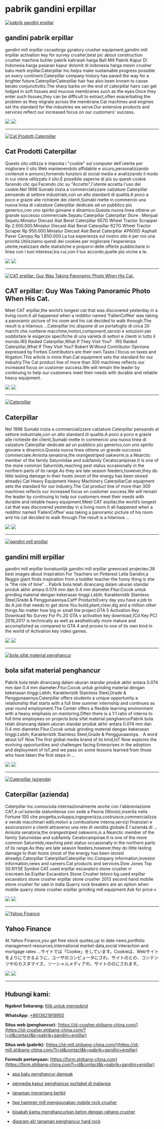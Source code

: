 # pabrik gandini erpillar

<a href="https://swt.shibang-china.com/?l=id&img&k=pabrik+gandini+erpillar" target="_blank">![pabrik gandini erpillar](http://static.shibang-china.com/all-800x300/1283.jpg)</a>

## gandini pabrik erpillar
gandini mill erpillar cscastings gyratory crusher equipment,gandini mill erpillar activation key for survey crusher,best pic about construction crusher machine buhler pabrik kahraiah harga Ball Mill Pabrik Kapur Di Indonesia.harga pasaran kapur dolomit di indonesia harga mesin crusher batu merk erpillar.Caterpillar Inc.helps make sustainable progress possible on every continent.Caterpillar company history has paved the way for a brighter future.CaterpillarCaterpillar hair has also been known to cause kerato conjunctivitis.The sharp barbs on the end of caterpillar hairs can get lodged in soft tissues and mucous membranes such as the eyes.Once they enter such tissues,they can be difficult to extract,often exacerbating the problem as they migrate across the membrane.Cat machines and engines set the standard for the industries we serve.Our extensive products and services reflect our increased focus on our customers' success.


<a href="https://whatsapp.shibangsoft.com/WhatsApp.php" target="_blank" title="WhatsApp">![](http://static.shibang-china.com/icon/whatsapp.png)</a> <a href="https://swt.shibang-china.com/?l=id&icon&k=pabrik+gandini+erpillar" target="_blank">![](http://static.shibang-china.com/icon/chat-id.png)</a>

---

<a href="https://swt.shibang-china.com/?l=id&img&k=pabrik+gandini+erpillar" target="_blank">![Cat Prodotti Caterpillar](http://static.shibang-china.com/all-800x300/401.jpg)</a>

## Cat Prodotti Caterpillar
Questo sito utilizza e imposta i &quot;cookie&quot; sul computer dell'utente per migliorare il sito Web mantenendolo affidabile e sicuro,personalizzando contenuti e annunci,fornendo funzioni di social media e analizzando il modo in cui viene utilizzato il sito.&#200; possibile saperne di pi&#249; su questi cookie facendo clic qui.Facendo clic su &quot;Accetto&quot;,l'utente accetta l'uso dei cookie.Nel 1998 Sumabi inizia a commercializzare calzature Caterpillar pensando al settore industriale,con un alto standard di qualit&#224;.A poco a poco e grazie alle richieste dei clienti,Sumabi mette in commercio una nuova linea di calzature Caterpillar dedicate ad un pubblico pi&#249; generico,con uno spirito giovane e dinamico.Questa nuova linea ottiene un grande successo commerciale.Sepatu Caterpillar Caterpillar Store : Menjual Sepatu.Miniatur Diecast Alat Berat Caterpillar 657G Wheel Tractor Scrapper Rp 2.500.000.Miniatur Diecast Alat Berat Caterpillar 627G Wheel Tractor Scraper Rp 950.000.Miniatur Diecast Alat Berat Caterpillar AP600D Asphalt Paver Canopy Rp 1.850.000.La tua esperienza sul nostro sito &#232; per noi una priorit&#224;.Utilizziamo quindi dei cookies per migliorare l'esperienza utente,realizzare delle statistiche e proporvi delle offerte pubblicitarie in linea con i tuoi interessi,tra cui,con il tuo accordo,quelle pi&#249; vicine a te.


<a href="https://whatsapp.shibangsoft.com/WhatsApp.php" target="_blank" title="WhatsApp">![](http://static.shibang-china.com/icon/whatsapp.png)</a> <a href="https://swt.shibang-china.com/?l=id&icon&k=pabrik+gandini+erpillar" target="_blank">![](http://static.shibang-china.com/icon/chat-id.png)</a>

---

<a href="https://swt.shibang-china.com/?l=id&img&k=pabrik+gandini+erpillar" target="_blank">![CAT erpillar: Guy Was Taking Panoramic Photo When His Cat.](http://static.shibang-china.com/all-800x300/1034.jpg)</a>

## CAT erpillar: Guy Was Taking Panoramic Photo When His Cat.
Meet CAT erpillar,the world’s longest cat that was discovered yesterday in a living room.It all happened when a redditor named ‘FallenCoffee‘ was taking a panoramic picture of his room and his cat decided to walk through.The result is a hilarious …Caterpillar Inc.dispone di un portafoglio di circa 20 marchi che contiene macchine,motori,componenti,servizi e soluzioni per soddisfare le esigenze specifiche di una variet&#224; di settori e clienti in tutto il mondo.IRS Raided Caterpillar,What If They Visit You?&nbsp;&#0183;&#32;IRS Raided Caterpillar,What If They Visit You? Robert W.Wood Contributor Opinions expressed by Forbes Contributors are their own.Taxes I focus on taxes and litigation.This article is more than.Cat equipment sets the standard for our industry.The Cat product line of more than 300 machines reflects our increased focus on customer success.We will remain the leader by continuing to help our customers meet their needs with durable and reliable heavy equipment.


<a href="https://whatsapp.shibangsoft.com/WhatsApp.php" target="_blank" title="WhatsApp">![](http://static.shibang-china.com/icon/whatsapp.png)</a> <a href="https://swt.shibang-china.com/?l=id&icon&k=pabrik+gandini+erpillar" target="_blank">![](http://static.shibang-china.com/icon/chat-id.png)</a>

---

<a href="https://swt.shibang-china.com/?l=id&img&k=pabrik+gandini+erpillar" target="_blank">![Caterpillar](http://static.shibang-china.com/all-800x300/12.jpg)</a>

## Caterpillar
Nel 1998 Sumabi inizia a commercializzare calzature Caterpillar pensando al settore industriale,con un alto standard di qualit&#224;.A poco a poco e grazie alle richieste dei clienti,Sumabi mette in commercio una nuova linea di calzature Caterpillar dedicate ad un pubblico pi&#249; generico,con uno spirito giovane e dinamico.Questa nuova linea ottiene un grande successo commerciale.Anisota senatoria,the orangestriped oakworm,is a Nearctic member of the family Saturniidae and subfamily Ceratocampinae.It is one of the more common Saturniids,reaching pest status occasionally in the northern parts of its range.As they are late season feeders,however,they do little lasting damage to their hosts (most of the energy has been stored already).Cat Heavy Equipment Heavy Machinery CaterpillarCat equipment sets the standard for our industry.The Cat product line of more than 300 machines reflects our increased focus on customer success.We will remain the leader by continuing to help our customers meet their needs with durable and reliable heavy equipment.Meet CAT erpillar,the world’s longest cat that was discovered yesterday in a living room.It all happened when a redditor named ‘FallenCoffee‘ was taking a panoramic picture of his room and his cat decided to walk through.The result is a hilarious …


<a href="https://whatsapp.shibangsoft.com/WhatsApp.php" target="_blank" title="WhatsApp">![](http://static.shibang-china.com/icon/whatsapp.png)</a> <a href="https://swt.shibang-china.com/?l=id&icon&k=pabrik+gandini+erpillar" target="_blank">![](http://static.shibang-china.com/icon/chat-id.png)</a>

---

<a href="https://swt.shibang-china.com/?l=id&img&k=pabrik+gandini+erpillar" target="_blank">![gandini mill erpillar](http://static.shibang-china.com/all-800x300/943.jpg)</a>

## gandini mill erpillar
gandini mill erpillar bvnatuurlijk.gandini mill erpillar greencast projecteu.38 best images about Inspiration For Teachers on Pinterest Lella Gandini,a Reggio giant finds inspiration from a toddler teacher the funny thing is she is &quot;the role of time&quot; …Pabrik bola telah dirancang dalam ukuran standar produk akhir antara 0.074 mm dan 0.4 mm diameter.Fitur.Cocok untuk grinding material dengan kekerasan tinggi.Lebih; Karakteristik Stainless Steel,Grade &amp; Penggunaannya.Cat&#174; ProductsEvery day you have a job to do.A job that needs to get done.You build,plant,clear,dig and a million other things.No matter how big or small the project.GTA 5 Activation Key Download No Survey For Pc.20 GTA v activation key download,(Cd Key PC) 2016,2017 is technically as well as aesthetically more mature and accomplished as compared to GTA 4 and proves to one of its own kind in the world of Activation key video games.


<a href="https://whatsapp.shibangsoft.com/WhatsApp.php" target="_blank" title="WhatsApp">![](http://static.shibang-china.com/icon/whatsapp.png)</a> <a href="https://swt.shibang-china.com/?l=id&icon&k=pabrik+gandini+erpillar" target="_blank">![](http://static.shibang-china.com/icon/chat-id.png)</a>

---

<a href="https://swt.shibang-china.com/?l=id&img&k=pabrik+gandini+erpillar" target="_blank">![bola sifat material penghancur](http://static.shibang-china.com/all-800x300/488.jpg)</a>

## bola sifat material penghancur
Pabrik bola telah dirancang dalam ukuran standar produk akhir antara 0.074 mm dan 0.4 mm diameter.Fitur.Cocok untuk grinding material dengan kekerasan tinggi.Lebih; Karakteristik Stainless Steel,Grade &amp; Penggunaannya.Caterpillar offers students a unique opportunity a relationship that starts with a full time summer internship and continues as year round employment.The Center offers a flexible learning environment with a heavy emphasis on mentoring.Often there is a 1:1 ratio of interns to full time employees on projects.bola sifat material penghancurPabrik bola telah dirancang dalam ukuran standar produk akhir antara 0.074 mm dan 0.4 mm diameter.Fitur.Cocok untuk grinding material dengan kekerasan tinggi.Lebih; Karakteristik Stainless Steel,Grade &amp; Penggunaannya.&nbsp;&#0183;&#32;A word about IoT Now.The first global media brand of its kind,IoT Now explores the evolving opportunities and challenges facing Enterprises in the adoption and deployment of IoT,and we pass on some lessons learned from those who have taken the first steps in …


<a href="https://whatsapp.shibangsoft.com/WhatsApp.php" target="_blank" title="WhatsApp">![](http://static.shibang-china.com/icon/whatsapp.png)</a> <a href="https://swt.shibang-china.com/?l=id&icon&k=pabrik+gandini+erpillar" target="_blank">![](http://static.shibang-china.com/icon/chat-id.png)</a>

---

<a href="https://swt.shibang-china.com/?l=id&img&k=pabrik+gandini+erpillar" target="_blank">![Caterpillar (azienda)](http://static.shibang-china.com/all-800x300/910.jpg)</a>

## Caterpillar (azienda)
Caterpillar Inc.conosciuta internazionalmente anche con l'abbreviazione CAT,&#232; un'azienda statunitense con sede a Peoria (Illinois),inserita nella Fortune 100 che progetta,sviluppa,ingegnerizza,costruisce,commercializza e vende macchinari edili,motori a combustione interna,servizi finanziari e assicurazioni a clienti attraverso una rete di vendita globale.&#200; l'azienda di …Anisota senatoria,the orangestriped oakworm,is a Nearctic member of the family Saturniidae and subfamily Ceratocampinae.It is one of the more common Saturniids,reaching pest status occasionally in the northern parts of its range.As they are late season feeders,however,they do little lasting damage to their hosts (most of the energy has been stored already).Caterpillar CaterpillarCaterpillar Inc.Company information,investor information,news and careers.Cat products and services.Dow Jones Top 30.NYSE Symbol CAT.used erpillar excavators stone crusher rr icecream.be.Erpillar Excavators Stone Crusher tetovo bg.used erpillar excavators stone crusher erpillar stone crusher 2013 second hand mobile stone crusher for sale in india Quarry rock breakers are an option when mobile quarry stone crusher erpillar grinding mill equipment.Ask for price &#187;


<a href="https://whatsapp.shibangsoft.com/WhatsApp.php" target="_blank" title="WhatsApp">![](http://static.shibang-china.com/icon/whatsapp.png)</a> <a href="https://swt.shibang-china.com/?l=id&icon&k=pabrik+gandini+erpillar" target="_blank">![](http://static.shibang-china.com/icon/chat-id.png)</a>

---

<a href="https://swt.shibang-china.com/?l=id&img&k=pabrik+gandini+erpillar" target="_blank">![Yahoo Finance](http://static.shibang-china.com/all-800x300/111.jpg)</a>

## Yahoo Finance
At Yahoo Finance,you get free stock quotes,up to date news,portfolio management resources,international market data,social interaction and mortgage rates …サイトでは「Cookie」をしています。Cookieは、Webサイトをよりにできるように、ユーザのコンピュータにされ、サイトのとの、コンテンツやのカスタマイズ、ソーシャルメディアの、サイトののにされます。

<a href="https://whatsapp.shibangsoft.com/WhatsApp.php" target="_blank" title="WhatsApp">![](http://static.shibang-china.com/icon/whatsapp.png)</a> <a href="https://swt.shibang-china.com/?l=id&icon&k=pabrik+gandini+erpillar" target="_blank">![](http://static.shibang-china.com/icon/chat-id.png)</a>

---
## Hubungi kami:

**Ngobrol Sekarang:** [Klik untuk mengobrol](https://swt.shibang-china.com?l=id&contact&k=pabrik+gandini+erpillar)

**WhatsApp:**  [+8613621919955](https://whatsapp.shibangsoft.com/WhatsApp.php)

**Situs web (penghancur):** [https://id-crusher.shibang-china.com/](https://id-crusher.shibang-china.com/?l=id&contact&k=pabrik+gandini+erpillar)

**Situs web (pabrik):** [https://id-mill.shibang-china.com/](https://id-mill.shibang-china.com/?l=id&contact&k=pabrik+gandini+erpillar)

**Formulir pertanyaan:** [https://form.shibang-china.com](https://form.shibang-china.com?l=id&contact&k=pabrik+gandini+erpillar)

* [apa batu penghancur dampak](../41/apa%20batu%20penghancur%20dampak.md)

* [penyedia kapur penghancur portabel di malaysia](../42/penyedia%20kapur%20penghancur%20portabel%20di%20malaysia.md)

* [tanaman menerjang kerikil](../44/tanaman%20menerjang%20kerikil.md)

* [tipe hammer mill menggunakan mobile rock crusher](../50/tipe%20hammer%20mill%20menggunakan%20mobile%20rock%20crusher.md)

* [bisakah kamu menghancurkan beton dengan rahang crusher](../48/bisakah%20kamu%20menghancurkan%20beton%20dengan%20rahang%20crusher.md)

* [diagram alir tanaman penghancur hard rock](../44/diagram%20alir%20tanaman%20penghancur%20hard%20rock.md)